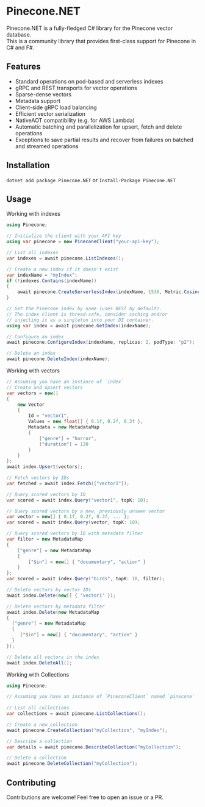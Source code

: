 # Pinecone.NET

Pinecone.NET is a fully-fledged C# library for the Pinecone vector database.  
This is a community library that provides first-class support for Pinecone in C# and F#.

## Features

- Standard operations on pod-based and serverless indexes
- gRPC and REST transports for vector operations
- Sparse-dense vectors
- Metadata support
- Client-side gRPC load balancing
- Efficient vector serialization
- NativeAOT compatibility (e.g. for AWS Lambda)
- Automatic batching and parallelization for upsert, fetch and delete operations
- Exceptions to save partial results and recover from failures on batched and streamed operations

## Installation

`dotnet add package Pinecone.NET` or `Install-Package Pinecone.NET`

## Usage
Working with indexes
```csharp
using Pinecone;

// Initialize the client with your API key
using var pinecone = new PineconeClient("your-api-key");

// List all indexes
var indexes = await pinecone.ListIndexes();

// Create a new index if it doesn't exist
var indexName = "myIndex";
if (!indexes.Contains(indexName))
{
    await pinecone.CreateServerlessIndex(indexName, 1536, Metric.Cosine, "aws", "us-east-1");
}

// Get the Pinecone index by name (uses REST by default).
// The index client is thread-safe, consider caching and/or
// injecting it as a singleton into your DI container.
using var index = await pinecone.GetIndex(indexName);

// Configure an index
await pinecone.ConfigureIndex(indexName, replicas: 2, podType: "p2");

// Delete an index
await pinecone.DeleteIndex(indexName);
```

Working with vectors
```csharp
// Assuming you have an instance of `index`
// Create and upsert vectors
var vectors = new[]
{
    new Vector
    {
        Id = "vector1",
        Values = new float[] { 0.1f, 0.2f, 0.3f },
        Metadata = new MetadataMap
        {
            ["genre"] = "horror",
            ["duration"] = 120
        }
    }
};
await index.Upsert(vectors);

// Fetch vectors by IDs
var fetched = await index.Fetch(["vector1"]);

// Query scored vectors by ID
var scored = await index.Query("vector1", topK: 10);

// Query scored vectors by a new, previously unseen vector
var vector = new[] { 0.1f, 0.2f, 0.3f, ... };
var scored = await index.Query(vector, topK: 10);

// Query scored vectors by ID with metadata filter
var filter = new MetadataMap
{
    ["genre"] = new MetadataMap
    {
        ["$in"] = new[] { "documentary", "action" }
    }
};
var scored = await index.Query("birds", topK: 10, filter);

// Delete vectors by vector IDs
await index.Delete(new[] { "vector1" });

// Delete vectors by metadata filter
await index.Delete(new MetadataMap
{
  ["genre"] = new MetadataMap
  {
     ["$in"] = new[] { "documentary", "action" }
  }
});

// Delete all vectors in the index
await index.DeleteAll();
```

Working with Collections
```csharp
using Pinecone;

// Assuming you have an instance of `PineconeClient` named `pinecone`
  
// List all collections
var collections = await pinecone.ListCollections();

// Create a new collection
await pinecone.CreateCollection("myCollection", "myIndex");

// Describe a collection
var details = await pinecone.DescribeCollection("myCollection");

// Delete a collection
await pinecone.DeleteCollection("myCollection");
```

## Contributing

Contributions are welcome! Feel free to open an issue or a PR.

